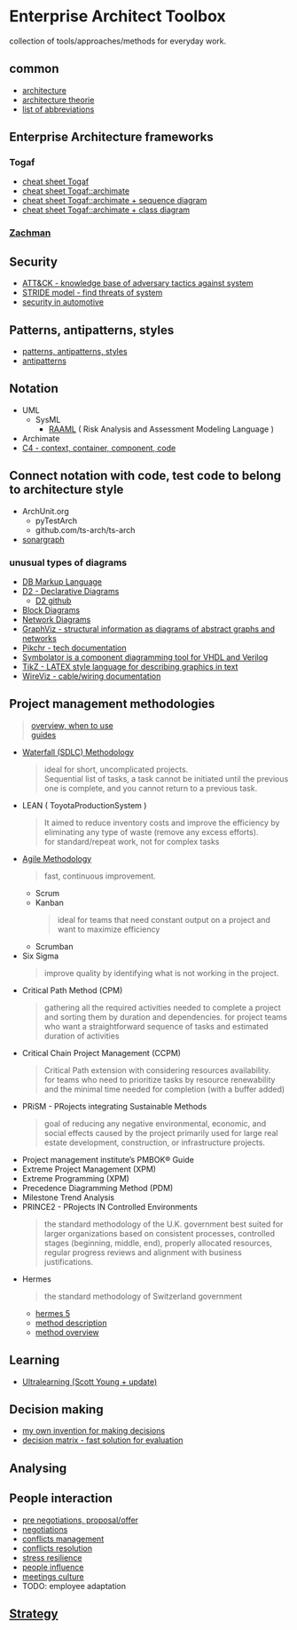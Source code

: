 # Enterprise Architect Toolbox
collection of tools/approaches/methods for everyday work.

## common
* [architecture](./architecture-cheat-sheet.md)
* [architecture theorie](./architecture-theorie.md)
* [list of abbreviations](./abbreviations.md)

## Enterprise Architecture frameworks
### Togaf
* [cheat sheet Togaf](./architecture-togaf-cheat-sheet.md)
* [cheat sheet Togaf::archimate](./architecture-togaf-cheat-sheet.md#archimate)
* [cheat sheet Togaf::archimate + sequence diagram](./architecture-togaf-cheat-sheet.md#archimate-with-sequence-diagram-my-own-invention)
* [cheat sheet Togaf::archimate + class diagram](./architecture-togaf-cheat-sheet.md#archimate-with-class-diagram-my-own-invention)

### [Zachman](./zachman.md)

## Security 
* [ATT&CK - knowledge base of adversary tactics against system](https://attack.mitre.org/)
* [STRIDE model - find threats of system](https://en.wikipedia.org/wiki/STRIDE_model)
* [security in automotive](cyber-security-auto.md)

## Patterns, antipatterns, styles
* [patterns, antipatterns, styles](./architecture-patterns.md) 
* [antipatterns](https://sourcemaking.com/antipatterns/software-architecture-antipatterns)

## Notation
- UML
  - SysML
    - [RAAML](https://www.omg.org/spec/RAAML/1.0/About-RAAML) ( Risk Analysis and Assessment Modeling Language )
- Archimate
- [C4 - context, container, component, code](https://c4model.com/)

## Connect notation with code, test code to belong to architecture style 
* ArchUnit.org
  * pyTestArch
  * github.com/ts-arch/ts-arch
* [sonargraph](https://hello2morrow.com/products/sonargraph/architect9)


### unusual types of diagrams
- [DB Markup Language](https://dbml.dbdiagram.io/home)
- [D2 - Declarative Diagrams](https://d2lang.com/)
  - [D2 github](https://github.com/terrastruct/d2)
- [Block Diagrams](http://blockdiag.com/en/blockdiag/examples.html)
- [Network Diagrams](http://blockdiag.com/en/nwdiag/index.html)
- [GraphViz - structural information as diagrams of abstract graphs and networks](https://www.graphviz.org/)
- [Pikchr - tech documentation](https://pikchr.org/home/doc/trunk/doc/userman.md)
- [Symbolator is a component diagramming tool for VHDL and Verilog](https://kevinpt.github.io/symbolator/)
- [TikZ - LATEX style language for describing graphics in text](https://pgf-tikz.github.io/pgf/pgfmanual.pdf)
- [WireViz - cable/wiring documentation ](https://github.com/wireviz/WireViz)

## Project management methodologies
> [overview, when to use](https://www.projectmanager.com/blog/project-management-methodology)  
> [guides](https://www.projectmanager.com/guides)  

- [Waterfall (SDLC) Methodology](./project-management-methodologies/waterfall.md)
  > ideal for short, uncomplicated projects.  
  > Sequential list of tasks, a task cannot be initiated until the previous one is complete, and you cannot return to a previous task.
- LEAN ( ToyotaProductionSystem )
  > It aimed to reduce inventory costs and improve the efficiency by eliminating any type of waste (remove any excess efforts).   
  > for standard/repeat work, not for complex tasks
- [Agile Methodology](./project-management-methodologies/agile.md)
  >  fast, continuous improvement. 
  - Scrum
  - Kanban
    > ideal for teams that need constant output on a project and want to maximize efficiency
  - Scrumban
- Six Sigma
  > improve quality by identifying what is not working in the project. 
- Critical Path Method (CPM)
  > gathering all the required activities needed to complete a project  
  > and sorting them by duration and dependencies. 
  > for project teams who want a straightforward sequence of tasks and estimated duration of activities  
- Critical Chain Project Management (CCPM)
  > Critical Path extension with considering resources availability.  
  > for teams who need to prioritize tasks by resource renewability and the minimal time needed for completion (with a buffer added)
- PRiSM - PRojects integrating Sustainable Methods
  > goal of reducing any negative environmental, economic, and social effects caused by the project
  > primarily used for large real estate development, construction, or infrastructure projects.
- Project management institute’s PMBOK® Guide
- Extreme Project Management (XPM)
- Extreme Programming (XPM)
- Precedence Diagramming Method (PDM)
- Milestone Trend Analysis
- PRINCE2 - PRojects IN Controlled Environments
  > the standard methodology of the U.K. government
  > best suited for larger organizations
  > based on consistent processes, controlled stages (beginning, middle, end), properly allocated resources, regular progress reviews and alignment with business justifications.
- Hermes 
  > the standard methodology of Switzerland government
  * [hermes 5](https://www.hermes.admin.ch)
  * [method description](https://www.hermes.admin.ch/en/project-management/method-overview/hermes-projektmanagement-methodenelemente.html)
  * [method overview](https://www.hermes.admin.ch/en/project-management/method-overview.html)


## Learning
* [Ultralearning (Scott Young + update)](./ultralearning.md)


## Decision making
* [my own invention for making decisions](./decision-maker.md)
* [decision matrix - fast solution for evaluation](https://en.wikipedia.org/wiki/Decision_matrix)


## Analysing

## People interaction
* [pre negotiations, proposal/offer](./people-interactions/proposal-offer.md)
* [negotiations](./people-interactions/negotiations.md)
* [conflicts management](./people-interactions/conflict-management.md)
* [conflicts resolution](./people-interactions/conflict-resolution.md)
* [stress resilience](./people-interactions/stress-resilience.md)
* [people influence](./people-influence.md)
* [meetings culture](./meetings.md)
* TODO: employee adaptation

## [Strategy](./strategy.md)